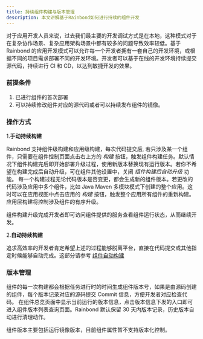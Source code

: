 ```yaml
---
title: 持续组件构建与版本管理
description: 本文讲解基于Rainbond如何进行持续的组件开发
---
```


对于应用开发人员来说，过去我们最主要的开发调试方式是在本地，这种模式对于在复杂协作场景、复杂应用架构场景中都有较多的问题导致效率较低。基于 Rainbond 的应用开发模式可以允许每一个开发者拥有一套自己的开发环境，或根据不同的项目需求部署不同的开发环境。开发者可以基于在线的开发环境持续提交源代码，持续进行 CI 和 CD，以达到敏捷开发的效果。

### 前提条件

1. 已进行组件的首次部署
2. 可以持续修改组件对应的源代码或者可以持续发布组件的镜像。

### 操作方式

1.<b>手动持续构建</b>

Rainbond 支持组件级构建和应用级构建，每次代码提交后, 若只涉及某一个组件，只需要在组件控制页面点击右上方的 _构建_ 按钮，触发组件构建任务。默认情况下组件构建完后即开始部署升级过程，使用新版本替换现有运行版本。若你不希望在构建完成后自动升级，可在组件其他设置中，关闭 _组件构建后自动升级_ 功能。
每一个构建过程无论代码版本是否变更，都会生成新的组件版本。若更改的代码涉及应用中多个组件，比如 Java Maven 多模块模式下创建的整个应用。这时可以在应用视图中点击应用的 _构建_ 按钮，触发整个应用所有组件的重新构建。应用层构建将控制涉及组件的有序升级。

组件构建升级完成开发者即可访问组件提供的服务查看组件运行状态，从而继续开发。

2.<b>自动持续构建</b>

追求高效率的开发者肯定希望上述的过程能够脱离平台，直接在代码提交或其他指定时候能够自动完成。这部分请参考 [组件自动构建](./auto_build)

### 版本管理

组件的每一次构建都会根据任务进行时的时间生成组件版本号，如果是由源码创建的组件，每个版本记录对应的源码提交 Commit 信息，方便开发者对应检查代码。
在组件总览页面中显示当前运行的版本信息，点击版本信息下发的入口即可进入组件版本列表查询页面。Rainbond 默认保留 30 天内版本记录，历史版本自动进行清理动作。

组件版本主要包括运行镜像版本，目前组件属性暂不支持版本化控制。



